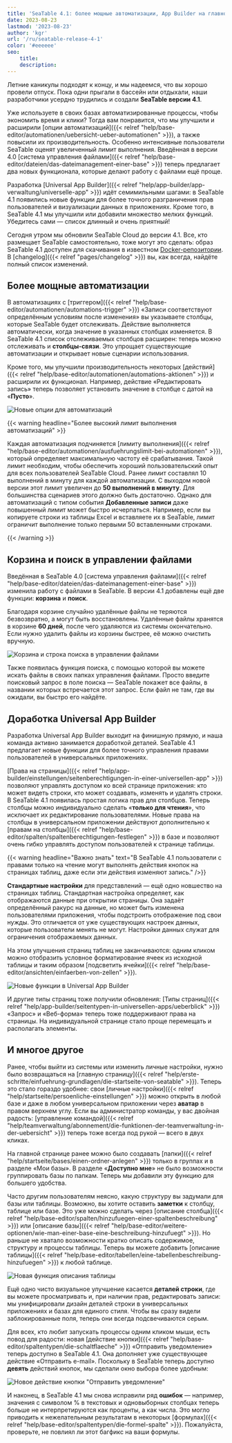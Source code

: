 ```yaml
---
title: 'SeaTable 4.1: более мощные автоматизации, App Builder на главной странице и многое другое'
date: 2023-08-23
lastmod: '2023-08-23'
author: 'kgr'
url: '/ru/seatable-release-4-1'
color: '#eeeeee'
seo:
    title:
    description:
---
```


Летние каникулы подходят к концу, и мы надеемся, что вы хорошо провели отпуск. Пока одни прыгали в бассейн или отдыхали, наши разработчики усердно трудились и создали **SeaTable версии 4.1**.

Уже используете в своих базах автоматизированные процессы, чтобы экономить время и клики? Тогда вам понравится, что мы улучшили и расширили [опции автоматизаций]({{< relref "help/base-editor/automationen/uebersicht-ueber-automationen" >}}), а также повысили их производительность. Особенно интенсивные пользователи SeaTable оценят увеличенный лимит выполнения. Введённая в версии 4.0 [система управления файлами]({{< relref "help/base-editor/dateien/das-dateimanagement-einer-base" >}}) теперь предлагает два новых функционала, которые делают работу с файлами ещё проще.

Разработка [Universal App Builder]({{< relref "help/app-builder/app-verwaltung/universelle-app" >}}) идёт семимильными шагами: в SeaTable 4.1 появились новые функции для более точного разграничения прав пользователей и визуализации данных в приложениях. Кроме того, в SeaTable 4.1 мы улучшили или добавили множество мелких функций. Убедитесь сами — список длинный и очень приятный!

Сегодня утром мы обновили SeaTable Cloud до версии 4.1. Все, кто размещает SeaTable самостоятельно, тоже могут это сделать: образ SeaTable 4.1 доступен для скачивания в известном [Docker-репозитории](https://hub.docker.com/r/seatable/seatable-enterprise). В [changelog]({{< relref "pages/changelog" >}}) вы, как всегда, найдёте полный список изменений.

## Более мощные автоматизации

В автоматизациях с [триггером]({{< relref "help/base-editor/automationen/automations-trigger" >}}) «Записи соответствуют определённым условиям после изменения» вы указываете столбцы, которые SeaTable будет отслеживать. Действие выполняется автоматически, когда значение в указанных столбцах изменяется. В SeaTable 4.1 список отслеживаемых столбцов расширен: теперь можно отслеживать и **столбцы-связи**. Это упрощает существующие автоматизации и открывает новые сценарии использования.

Кроме того, мы улучшили производительность некоторых [действий]({{< relref "help/base-editor/automationen/automations-aktionen" >}}) и расширили их функционал. Например, действие «Редактировать запись» теперь позволяет установить значение в столбце с датой на «**Пусто**».

![Новые опции для автоматизаций](New-options-for-automation.png)

{{< warning headline="Более высокий лимит выполнения автоматизаций" >}}

Каждая автоматизация подчиняется [лимиту выполнения]({{< relref "help/base-editor/automationen/ausfuehrungslimit-bei-automationen" >}}), который определяет максимальную частоту её срабатывания. Такой лимит необходим, чтобы обеспечить хороший пользовательский опыт для всех пользователей SeaTable Cloud. Ранее лимит составлял 10 выполнений в минуту для каждой автоматизации. С выходом новой версии этот лимит увеличен до **50 выполнений в минуту**. Для большинства сценариев этого должно быть достаточно. Однако для автоматизаций с типом события **Добавленные записи** даже повышенный лимит может быстро исчерпаться. Например, если вы копируете строки из таблицы Excel и вставляете их в SeaTable, лимит ограничит выполнение только первыми 50 вставленными строками.

{{< /warning >}}

## Корзина и поиск в управлении файлами

Введённая в SeaTable 4.0 [система управления файлами]({{< relref "help/base-editor/dateien/das-dateimanagement-einer-base" >}}) изменила работу с файлами в SeaTable. В версии 4.1 добавлены ещё две функции: **корзина** и **поиск**.

Благодаря корзине случайно удалённые файлы не теряются безвозвратно, а могут быть восстановлены. Удалённые файлы хранятся в корзине **60 дней**, после чего удаляются из системы окончательно. Если нужно удалить файлы из корзины быстрее, её можно очистить вручную.

![Корзина и строка поиска в управлении файлами](New-trash-and-search-in-the-file-management.png)

Также появилась функция поиска, с помощью которой вы можете искать файлы в своих папках управления файлами. Просто введите поисковый запрос в поле поиска — SeaTable покажет все файлы, в названии которых встречается этот запрос. Если файл не там, где вы ожидали, вы быстро его найдёте.

## Доработка Universal App Builder

Разработка Universal App Builder выходит на финишную прямую, и наша команда активно занимается доработкой деталей. SeaTable 4.1 предлагает новые функции для более точного управления правами пользователей в универсальных приложениях.

[Права на страницы]({{< relref "help/app-builder/einstellungen/seitenberechtigungen-in-einer-universellen-app" >}}) позволяют управлять доступом ко всей странице приложения: кто может видеть строки, кто может создавать, изменять и удалять строки. В SeaTable 4.1 появилась простая логика прав для столбцов. Теперь столбцы можно индивидуально сделать «**только для чтения**», что исключает их редактирование пользователями. Новые права на столбцы в универсальном приложении действуют дополнительно к [правам на столбцы]({{< relref "help/base-editor/spalten/spaltenberechtigungen-festlegen" >}}) в базе и позволяют очень гибко управлять доступом пользователей к странице таблицы.

{{< warning headline="Важно знать" text="В SeaTable 4.1 пользователи с правами только на чтение могут выполнять действия кнопок на страницах таблиц, даже если эти действия изменяют запись." />}}

**Стандартные настройки** для представлений — ещё одно новшество на страницах таблиц. Стандартная настройка определяет, как отображаются данные при открытии страницы. Она задаёт определённый ракурс на данные, но может быть изменена пользователями приложения, чтобы подстроить отображение под свои нужды. Это отличается от уже существующих настроек данных, которые пользователи менять не могут. Настройки данных служат для ограничения отображаемых данных.

На этом улучшения страниц таблиц не заканчиваются: одним кликом можно отобразить условное форматирование ячеек из исходной таблицы и таким образом [подсветить ячейки]({{< relref "help/base-editor/ansichten/einfaerben-von-zellen" >}}).

![Новые функции в Universal App Builder](New-functions-in-the-Universal-App-Builder.png)

И другие типы страниц тоже получили обновления: [Типы страниц]({{< relref "help/app-builder/seitentypen-in-universellen-apps/ueberblick" >}}) «Запрос» и «Веб-форма» теперь тоже поддерживают права на страницы. На индивидуальной странице стало проще перемещать и располагать элементы.

## И многое другое

Ранее, чтобы выйти из системы или изменить личные настройки, нужно было возвращаться на [главную страницу]({{< relref "help/erste-schritte/einfuehrung-grundlagen/die-startseite-von-seatable" >}}). Теперь это стало гораздо удобнее: свои [личные настройки]({{< relref "help/startseite/persoenliche-einstellungen" >}}) можно открыть в любой базе и даже в любом универсальном приложении через **аватар** в правом верхнем углу. Если вы администратор команды, у вас двойная радость: [управление командой]({{< relref "help/teamverwaltung/abonnement/die-funktionen-der-teamverwaltung-in-der-uebersicht" >}}) теперь тоже всегда под рукой — всего в двух кликах.

На главной странице ранее можно было создавать [папки]({{< relref "help/startseite/bases/einen-ordner-anlegen" >}}) только в группах и в разделе «Мои базы». В разделе «**Доступно мне**» не было возможности группировать базы по папкам. Теперь мы добавили эту функцию для большего удобства.

Часто другим пользователям неясно, какую структуру вы задумали для базы или таблицы. Возможно, вы хотите оставить **заметки** к столбцу, таблице или базе. Это уже можно сделать через [описание столбца]({{< relref "help/base-editor/spalten/hinzufuegen-einer-spaltenbeschreibung" >}}) или [описание базы]({{< relref "help/base-editor/weitere-optionen/wie-man-einer-base-eine-beschreibung-hinzufuegt" >}}). Но раньше не хватало возможности кратко описать содержимое, структуру и процессы таблицы. Теперь вы можете добавить [описание таблицы]({{< relref "help/base-editor/tabellen/eine-tabellenbeschreibung-hinzufuegen" >}}) к любой таблице.

![Новая функция описания таблицы](Table-description.png)

Ещё одно чисто визуальное улучшение касается **деталей строки**, где вы можете просматривать и, при наличии прав, редактировать записи: мы унифицировали дизайн деталей строки в универсальных приложениях и базах для единого стиля. Чтобы вы сразу видели заблокированные поля, теперь они всегда подсвечиваются серым.

Для всех, кто любит запускать процессы одним кликом мыши, есть повод для радости: новая [действие кнопки]({{< relref "help/base-editor/spaltentypen/die-schaltflaeche" >}}) «Отправить уведомление» теперь доступно в SeaTable 4.1. Она дополняет уже существующее действие «Отправить e-mail». Поскольку в SeaTable теперь доступно **девять** действий кнопок, мы сделали окно выбора более удобным:

![Новое действие кнопки "Отправить уведомление"](New-button-action-send-notification.png)

И наконец, в SeaTable 4.1 мы снова исправили ряд **ошибок** — например, значения с символом % в текстовых и одновыборных столбцах теперь больше не интерпретируются как проценты, а как числа. Это могло приводить к нежелательным результатам в некоторых [формулах]({{< relref "help/base-editor/spaltentypen/die-formel-spalte" >}}). Пожалуйста, проверьте, не повлиял ли этот багфикс на ваши формулы.
